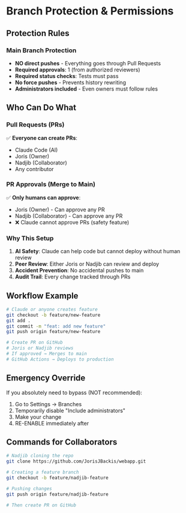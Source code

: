 # Branch Protection & Permissions

## Protection Rules

### Main Branch Protection
- **NO direct pushes** - Everything goes through Pull Requests
- **Required approvals**: 1 (from authorized reviewers)
- **Required status checks**: Tests must pass
- **No force pushes** - Prevents history rewriting
- **Administrators included** - Even owners must follow rules

## Who Can Do What

### Pull Requests (PRs)
✅ **Everyone can create PRs**:
- Claude Code (AI)
- Joris (Owner)
- Nadjib (Collaborator)
- Any contributor

### PR Approvals (Merge to Main)
✅ **Only humans can approve**:
- Joris (Owner) - Can approve any PR
- Nadjib (Collaborator) - Can approve any PR
- ❌ Claude cannot approve PRs (safety feature)

### Why This Setup

1. **AI Safety**: Claude can help code but cannot deploy without human review
2. **Peer Review**: Either Joris or Nadjib can review and deploy
3. **Accident Prevention**: No accidental pushes to main
4. **Audit Trail**: Every change tracked through PRs

## Workflow Example

```bash
# Claude or anyone creates feature
git checkout -b feature/new-feature
git add .
git commit -m "feat: add new feature"
git push origin feature/new-feature

# Create PR on GitHub
# Joris or Nadjib reviews
# If approved → Merges to main
# GitHub Actions → Deploys to production
```

## Emergency Override

If you absolutely need to bypass (NOT recommended):
1. Go to Settings → Branches
2. Temporarily disable "Include administrators"
3. Make your change
4. RE-ENABLE immediately after

## Commands for Collaborators

```bash
# Nadjib cloning the repo
git clone https://github.com/JorisJBackis/webapp.git

# Creating a feature branch
git checkout -b feature/nadjib-feature

# Pushing changes
git push origin feature/nadjib-feature

# Then create PR on GitHub
```